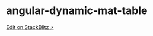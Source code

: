 # angular-dynamic-mat-table

[Edit on StackBlitz ⚡️](https://stackblitz.com/edit/angular-dynamic-mat-table)